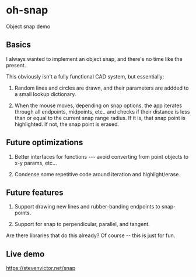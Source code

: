# oh-snap
Object snap demo

## Basics
I always wanted to implement an object snap, and there's no time like the present.

This obviously isn't a fully functional CAD system, but essentially:

1.  Random lines and circles are drawn, and their parameters are addded to a small
lookup dictionary.

2.  When the mouse moves, depending on snap options, the app iterates through all
endpoints, midpoints, etc.. and checks if their distance is less than or equal to 
the current snap range radius.  If it is, that snap point is highlighted.  If not,
the snap point is erased.

## Future optimizations

1.  Better interfaces for functions --- avoid converting from point objects
to x-y params, etc...

2.  Condense some repetitive code around iteration and highlight/erase.


## Future features

1.  Support drawing new lines and rubber-banding endpoints to snap-points.

2.  Support for snap to perpendicular, parallel, and tangent.

Are there libraries that do this already?  Of course -- this is just for fun.


## Live demo
https://stevenvictor.net/snap

